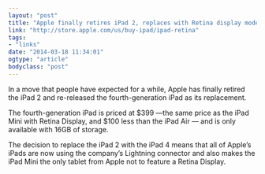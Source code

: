 ```yaml
---
layout: "post"
title: "Apple finally retires iPad 2, replaces with Retina display model"
link: "http://store.apple.com/us/buy-ipad/ipad-retina"
tags: 
- "links"
date: "2014-03-18 11:34:01"
ogtype: "article"
bodyclass: "post"
---
```


In a move that people have expected for a while, Apple has finally retired the iPad 2 and re-released the fourth-generation iPad as its replacement.

The fourth-generation iPad is priced at $399 —the same price as the iPad Mini with Retina Display, and $100 less than the iPad Air — and is only available with 16GB of storage.

The decision to replace the iPad 2 with the iPad 4 means that all of Apple’s iPads are now using the company’s Lightning connector and also makes the iPad Mini the only tablet from Apple not to feature a Retina Display.